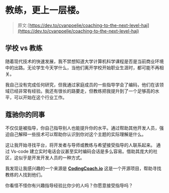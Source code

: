 # 教练，更上一层楼。

> 原文:[https://dev.to/cvanpoelje/coaching-to-the-next-level-haj](https://dev.to/cvanpoelje/coaching-to-the-next-level-haj)

## 学校 vs 教练

随着现代技术的快速发展，我不禁想知道大学计算机科学课程是否是当前商业环境中的出路。无论学生今天学什么，当他们离开学校开始职业生涯时，都可能不再相关。

我自己没有完成任何研究，但我通过家庭成员的一些指导学会了编码，他们在该领域已经非常有经验。我还有很长的路要走，但教练把我提升到了一个足够高的水平，可以开始在这个行业工作。

## 蔻驰你的同事

不仅仅是被指导，你自己指导别人也能提升你的水平。通过帮助其他开发人员，强迫自己解释一些技术可以帮助你认识到你对这个主题的实际理解是什么。

这让我开始寻找平台，将开发者与导师或教练与希望接受指导的人联系起来。
通过 Vs-code 建立实时电话会议甚至实时编码会话是多么容易。借助其庞大的社区，这似乎是开发开发人员的一种方式。

我发现让我感兴趣的一个来源是 [**CodingCoach.io**](https://codingcoach.io/) 这是一个开源项目，帮助寻找教练的人找到他们。

你看怪不怪你有兴趣指导经验比你少的人吗？你愿意接受指导吗？